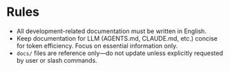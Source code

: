 # Rules

- All development-related documentation must be written in English.
- Keep documentation for LLM (AGENTS.md, CLAUDE.md, etc.) concise for token efficiency. Focus on essential information only.
- `docs/` files are reference only—do not update unless explicitly requested by user or slash commands.